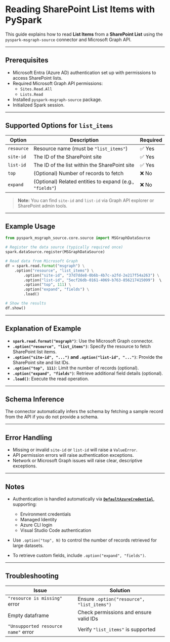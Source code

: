 # Reading SharePoint List Items with PySpark

This guide explains how to read **List Items** from a **SharePoint List** using the `pyspark-msgraph-source` connector and Microsoft Graph API.

---

## Prerequisites
- Microsoft Entra (Azure AD) authentication set up with permissions to access SharePoint lists.
- Required Microsoft Graph API permissions:
  - `Sites.Read.All`
  - `Lists.Read`
- Installed `pyspark-msgraph-source` package.
- Initialized Spark session.

---

## Supported Options for `list_items`

| Option       | Description                                               | Required |
|--------------|-----------------------------------------------------------|----------|
| `resource`  | Resource name (must be `"list_items"`)                    | ✅ Yes   |
| `site-id`   | The ID of the SharePoint site                              | ✅ Yes   |
| `list-id`   | The ID of the list within the SharePoint site              | ✅ Yes   |
| `top`       | (Optional) Number of records to fetch                      | ❌ No    |
| `expand`    | (Optional) Related entities to expand (e.g., `"fields"`)   | ❌ No    |

> **Note:** You can find `site-id` and `list-id` via Graph API explorer or SharePoint admin tools.

---

## Example Usage

```python
from pyspark_msgraph_source.core.source import MSGraphDataSource

# Register the data source (typically required once)
spark.dataSource.register(MSGraphDataSource)

# Read data from Microsoft Graph
df = spark.read.format("msgraph") \
    .option("resource", "list_items") \
        .option("site-id", "37d7dde8-0b6b-4b7c-a2fd-2e217f54a263") \
        .option("list-id", "5ecf26db-0161-4069-b763-856217415099")  \  
        .option("top", 111) \
        .option("expand", "fields") \
        .load()

# Show the results
df.show()
```

---

## Explanation of Example
- **`spark.read.format("msgraph")`**: Use the Microsoft Graph connector.
- **`.option("resource", "list_items")`**: Specify the resource to fetch SharePoint list items.
- **`.option("site-id", "...")` and `.option("list-id", "...")`**: Provide the SharePoint site and list IDs.
- **`.option("top", 111)`**: Limit the number of records (optional).
- **`.option("expand", "fields")`**: Retrieve additional field details (optional).
- **`.load()`**: Execute the read operation.

---

## Schema Inference
The connector automatically infers the schema by fetching a sample record from the API if you do not provide a schema.

---

## Error Handling
- Missing or invalid `site-id` or `list-id` will raise a `ValueError`.
- API permission errors will raise authentication exceptions.
- Network or Microsoft Graph issues will raise clear, descriptive exceptions.

---

## Notes
- Authentication is handled automatically via [**`DefaultAzureCredential`**](https://learn.microsoft.com/en-us/python/api/overview/azure/identity-readme?view=azure-python#defaultazurecredential), supporting:
  - Environment credentials
  - Managed Identity
  - Azure CLI login
  - Visual Studio Code authentication

- Use `.option("top", N)` to control the number of records retrieved for large datasets.
- To retrieve custom fields, include `.option("expand", "fields")`.

---

## Troubleshooting

| Issue                                  | Solution                                         |
|-----------------------------------------|-------------------------------------------------|
| `"resource is missing"` error          | Ensure `.option("resource", "list_items")`     |
| Empty dataframe                        | Check permissions and ensure valid IDs         |
| `"Unsupported resource name"` error    | Verify `"list_items"` is supported             |
